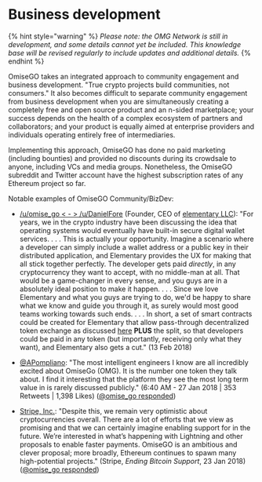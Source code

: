 # Business development

{% hint style="warning" %}
_Please note: the OMG Network is still in development, and some details cannot yet be included. This knowledge base will be revised regularly to include updates and additional details._
{% endhint %}

OmiseGO takes an integrated approach to community engagement and business development. "True crypto projects build communities, not consumers." It also becomes difficult to separate community engagement from business development when you are simultaneously creating a completely free and open source product and an n-sided marketplace; your success depends on the health of a complex ecosystem of partners and collaborators; and your product is equally aimed at enterprise providers and individuals operating entirely free of intermediaries.

Implementing this approach, OmiseGO has done no paid marketing \(including bounties\) and provided no discounts during its crowdsale to anyone, including VCs and media groups. Nonetheless, the OmiseGO subreddit and Twitter account have the highest subscription rates of any Ethereum project so far.   

Notable examples of OmiseGO Community/BizDev: 

* [/u/omise\_go &lt; - &gt; /u/DanielFore](https://www.reddit.com/r/elementaryos/comments/7w9ci5/any_plan_to_integrate_cryptocurrencies_payment/du62i9d) \(Founder, CEO of [elementary LLC](https://elementary.io/)\): "For years, we in the crypto industry have been discussing the idea that operating systems would eventually have built-in secure digital wallet services. . . .  This is actually your opportunity. Imagine a scenario where a developer can simply include a wallet address or a public key in their distributed application, and Elementary provides the UX for making that all stick together perfectly. The developer gets paid _directly_, in any cryptocurrency they want to accept, with no middle-man at all. That would be a game-changer in every sense, and you guys are in a absolutely ideal position to make it happen. . . .  Since we love Elementary and what you guys are trying to do, we'd be happy to share what we know and guide you through it, as surely would most good teams working towards such ends. . . .  In short, a set of smart contracts could be created for Elementary that allow pass-through decentralized token exchange as discussed [here](https://www.reddit.com/r/elementaryos/comments/7w9ci5/any_plan_to_integrate_cryptocurrencies_payment/du62u1p/) **PLUS** the split, so that developers could be paid in any token \(but importantly, receiving only what they want\), and Elementary also gets a cut." \(13 Feb 2018\)



* [@APompliano](https://twitter.com/APompliano/status/957262065768550402): "The most intelligent engineers I know are all incredibly excited about OmiseGo \(OMG\). It is the number one token they talk about. I find it interesting that the platform they see the most long term value in is rarely discussed publicly." \(6:40 AM - 27 Jan 2018 \| 353 Retweets \| 1,398 Likes\) \([@omise\_go responded](https://twitter.com/omise_go/status/957523890942574592)\) 
* [Stripe, Inc.](https://stripe.com/blog/ending-bitcoin-support): "Despite this, we remain very optimistic about cryptocurrencies overall. There are a lot of efforts that we view as promising and that we can certainly imagine enabling support for in the future. We’re interested in what’s happening with Lightning and other proposals to enable faster payments. OmiseGO is an ambitious and clever proposal; more broadly, Ethereum continues to spawn many high-potential projects." \(Stripe, _Ending Bitcoin Support_, 23 Jan 2018\) \([@omise\_go responded](https://twitter.com/omise_go/status/955898487308079104?lang=en)\)



